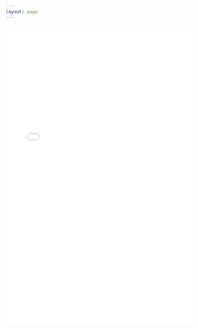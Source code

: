 ```yaml
---
layout: page
---
```

<iframe src="/research-life/cven.html" width="100%"  style="border: none; min-height: 800px;"></iframe>

